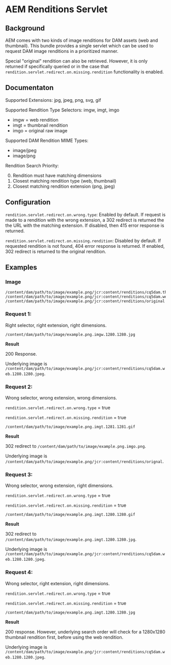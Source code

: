 AEM Renditions Servlet
==============================

## Background

AEM comes with two kinds of image renditions for DAM assets (web and thumbnail). This bundle provides a single
servlet which can be used to request DAM image renditions in a prioritized manner.

Special "original" rendition can also be retrieved. However, it is only returned if specifically queried or in the case
that `rendition.servlet.redirect.on.missing.rendition` functionality is enabled.

## Documentaton

Supported Extensions: jpg, jpeg, png, svg, gif

Supported Rendition Type Selectors: imgw, imgt, imgo

* imgw = web rendition
* imgt = thumbnail rendition
* imgo = original raw image

Supported DAM Rendition MIME Types:

* image/jpeg
* image/png

Rendition Search Priority:

0. Rendition must have matching dimensions
1. Closest matching rendition type (web, thumbnail)
2. Closest matching rendition extension (png, jpeg)

## Configuration

`rendition.servlet.redirect.on.wrong.type`: Enabled by default. If request is made to a rendition with the wrong extension, a 302 redirect is returned the the URL with the matching extension. If disabled, then 415 error response is returned.

`rendition.servlet.redirect.on.missing.rendition`: Disabled by default. If requested rendition is not found, 404 error response is returned. If enabled, 302 redirect is returned to the original rendition.

## Examples

### Image

```
/content/dam/path/to/image/example.png/jcr:content/renditions/cq5dam.thumbnail.48.48.png
/content/dam/path/to/image/example.png/jcr:content/renditions/cq5dam.web.1280.1280.jpeg
/content/dam/path/to/image/example.png/jcr:content/renditions/original
```

### Request 1:

Right selector, right extension, right dimensions.

```
/content/dam/path/to/image/example.png.imgw.1280.1280.jpg
```

**Result**

200 Response. 

Underlying image is `/content/dam/path/to/image/example.png/jcr:content/renditions/cq5dam.web.1280.1280.jpeg`.

### Request 2:

Wrong selector, wrong extension, wrong dimensions.

`rendition.servlet.redirect.on.wrong.type` = true

`rendition.servlet.redirect.on.missing.rendition` = true

```
/content/dam/path/to/image/example.png.imgt.1281.1281.gif
```

**Result**

302 redirect to `/content/dam/path/to/image/example.png.imgo.png`.

Underlying image is `/content/dam/path/to/image/example.png/jcr:content/renditions/orignal`.

### Request 3:

Wrong selector, wrong extension, right dimensions.

`rendition.servlet.redirect.on.wrong.type` = true

`rendition.servlet.redirect.on.missing.rendition` = true

```
/content/dam/path/to/image/example.png.imgt.1280.1280.gif
```

**Result**

302 redirect to `/content/dam/path/to/image/example.png.imgt.1280.1280.jpg`.

Underlying image is `/content/dam/path/to/image/example.png/jcr:content/renditions/cq5dam.web.1280.1280.jpeg`.

### Request 4:

Wrong selector, right extension, right dimensions.

`rendition.servlet.redirect.on.wrong.type` = true

`rendition.servlet.redirect.on.missing.rendition` = true


```
/content/dam/path/to/image/example.png.imgt.1280.1280.jpg
```

**Result**

200 response. However, underlying search order will check for a 1280x1280 thumbnail rendition first, before using the web rendition.

Underlying image is `/content/dam/path/to/image/example.png/jcr:content/renditions/cq5dam.web.1280.1280.jpeg`.
